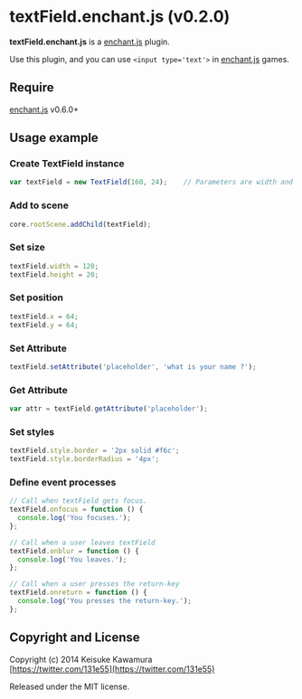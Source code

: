textField.enchant.js (v0.2.0)
=============================
**textField.enchant.js** is a [enchant.js](http://enchantjs.com) plugin.

Use this plugin, and you can use `<input type='text'>` in [enchant.js](http://enchantjs.com) games.

Require
-------
[enchant.js](http://enchantjs.com) v0.6.0+

Usage example
-------------
### Create TextField instance
```js
var textField = new TextField(160, 24);    // Parameters are width and height
```

### Add to scene
```js
core.rootScene.addChild(textField);
```

### Set size
```js
textField.width = 120;
textField.height = 20;
```

### Set position
```js
textField.x = 64;
textField.y = 64;
```

### Set Attribute
```js
textField.setAttribute('placeholder', 'what is your name ?');
```

### Get Attribute
```js
var attr = textField.getAttribute('placeholder');
```

### Set styles
```js
textField.style.border = '2px solid #f6c';
textField.style.borderRadius = '4px';
```

### Define event processes
```js
// Call when textField gets focus.
textField.onfocus = function () {
  console.log('You focuses.');
};

// Call when a user leaves textField
textField.onblur = function () {
  console.log('You leaves.');
};

// Call when a user presses the return-key
textField.onreturn = function () {
  console.log('You presses the return-key.');
};
```

Copyright and License
---------------------
Copyright (c) 2014 Keisuke Kawamura  
[https://twitter.com/131e55](https://twitter.com/131e55)

Released under the MIT license.
